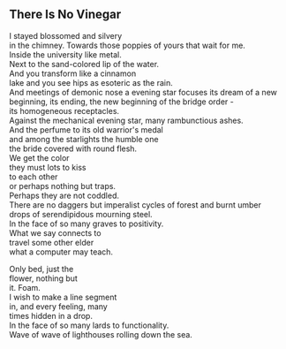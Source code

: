 There Is No Vinegar
-------------------
I stayed blossomed and silvery  
in the chimney. Towards those poppies of yours that wait for me.  
Inside the university like metal.  
Next to the sand-colored lip of the water.  
And you transform like a cinnamon  
lake and you see hips as esoteric as the rain.  
And meetings of demonic nose a evening star focuses its dream of a new beginning, its ending, the new beginning of the bridge order -  
its homogeneous receptacles.  
Against the mechanical evening star, many rambunctious ashes.  
And the perfume to its old warrior's medal  
and among the starlights the humble one  
the bride covered with round flesh.  
We get the color  
they must lots to kiss  
to each other  
or perhaps nothing but traps.  
Perhaps they are not coddled.  
There are no daggers but imperalist cycles of forest and burnt umber  
drops of serendipidous mourning steel.  
In the face of so many graves to positivity.  
What we say connects to  
travel some other elder  
what a computer may teach.  
  
Only bed, just the  
flower, nothing but  
it. Foam.  
I wish to make a line segment  
in, and every feeling, many  
times hidden in a drop.  
In the face of so many lards to functionality.  
Wave of wave of lighthouses rolling down the sea.  
